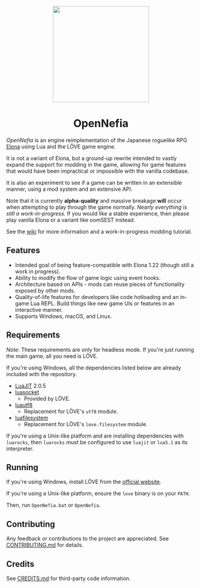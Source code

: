 <p align="center">
<img height="256" src="https://github.com/Ruin0x11/OpenNefia/raw/master/src/data/icon1296.png" />
</p>

<h1 align="center">OpenNefia</h1>

*OpenNefia* is an engine reimplementation of the Japanese roguelike RPG [Elona](http://ylvania.org/en/elona) using Lua and the LÖVE game engine.

It is not a variant of Elona, but a ground-up rewrite intended to vastly expand the support for modding in the game, allowing for game features that would have been impractical or impossible with the vanilla codebase.

It is also an experiment to see if a game can be written in an extensible manner, using a mod system and an extensive API.

Note that it is currently **alpha-quality** and massive breakage **will** occur when attempting to play through the game normally. *Nearly everything is still a work-in-progress.* If you would like a stable experience, then please play vanilla Elona or a variant like oomSEST instead.

See the [wiki](https://github.com/Ruin0x11/OpenNefia/wiki) for more information and a work-in-progress modding tutorial.

## Features
- Intended goal of being feature-compatible with Elona 1.22 (though still a work in progress).
- Ability to modify the flow of game logic using event hooks.
- Architecture based on APIs - mods can reuse pieces of functionality exposed by other mods.
- Quality-of-life features for developers like code hotloading and an in-game Lua REPL. Build things like new game UIs or features in an interactive manner.
- Supports Windows, macOS, and Linux.

## Requirements
*Note*: These requirements are only for headless mode. If you're just running the main game, all you need is LÖVE.

If you're using Windows, all the dependencies listed below are already included with the repository.

- [LuaJIT](http://luajit.org) 2.0.5
- [luasocket](http://w3.impa.br/~diego/software/luasocket/)
    + Provided by LÖVE.
- [luautf8](https://github.com/starwing/luautf8)
    + Replacement for LÖVE's `utf8` module.
- [luafilesystem](https://keplerproject.github.io/luafilesystem)
    + Replacement for LÖVE's `love.filesystem` module.

If you're using a Unix-like platform and are installing dependencies with `luarocks`, then `luarocks` must be configured to use `luajit` or `lua5.1` as its interpreter.

## Running
If you're using Windows, install LÖVE from the [official website](https://love2d.org).

If you're using a Unix-like platform, ensure the `love` binary is on your `PATH`.

Then, run `OpenNefia.bat` or `OpenNefia`.

## Contributing
Any feedback or contributions to the project are appreciated. See [CONTRIBUTING.md](CONTRIBUTING.md) for details.

## Credits
See [CREDITS.md](CREDITS.md) for third-party code information.
